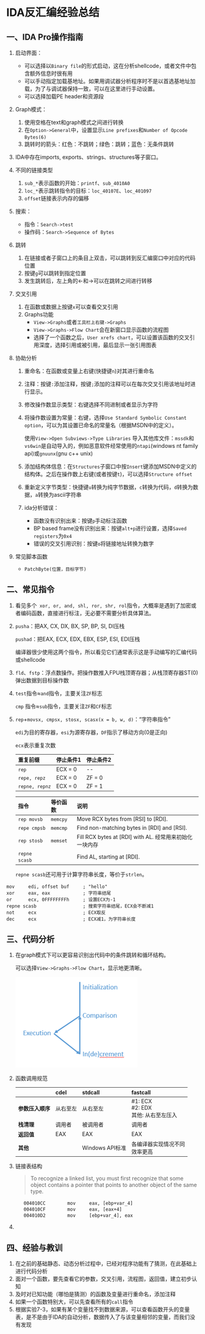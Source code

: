 # IDA反汇编经验总结

## 一、IDA Pro操作指南

1. 启动界面：

   - 可以选择以`Binary file`的形式启动，这在分析shellcode，或者文件中包含额外信息时很有用
   - 可以手动指定加载基地址。如果用调试器分析程序时不是以首选基地址加载，为了与调试器保持一致，可以在这里进行手动设置。
   - 可以选择加载PE header和资源段

2. Graph模式：

   1. 使用空格在text和graph模式之间进行转换
   2. 在`Option->General`中，设置显示`Line prefixes`和`Number of Opcode Bytes(6)`
   3. 跳转时的箭头：红色：不跳转；绿色：跳转；蓝色：无条件跳转

3. IDA中存在imports, exports、strings、structures等子窗口。

4. 不同的链接类型

   1. `sub_*`表示函数的开始：`printf`、`sub_4010A0`
   2. `loc_*`表示跳转指令的目标：`loc_40107E`、`loc_401097`
   3. `offset`链接表示内存的偏移

5. 搜索：

   - 指令：`Search->test`
   - 操作码：`Search->Sequence of Bytes`

6. 跳转

   1. 在链接或者子窗口上的条目上双击，可以跳转到反汇编窗口中对应的代码位置
   2. 按键`g`可以跳转到指定位置
   3. 发生跳转后，左上角的←和→可以在跳转之间进行转移

7. 交叉引用

   1. 在函数或数据上按键`x`可以查看交叉引用
   2. Graphs功能
      - `View->Graphs`或者`工具栏上右键->Graphs`
      - `View->Graphs->Flow Chart`会在新窗口显示函数的流程图
      - 选择了一个函数之后，`User xrefs chart`，可以设置该函数的交叉引用深度，选择引用或被引用，最后显示一张引用图表

8. 协助分析

   1. 重命名：在函数或变量上右键(快捷键`n`)对其进行重命名

   2. 注释：按键`:`添加注释，按键`;`添加的注释可以在每次交叉引用该地址时进行显示。

   3. 修改操作数显示类型：右键选择不同进制或者显示为字符

   4. 将操作数设置为常量：右键，选择`Use Standard Symbolic Constant option`，可以为其设置已命名的常量名（根据MSDN中的定义）。

      使用`View->Open Subviews->Type Libraries` 导入其他库文件：`mssdk`和`vs6win`是自动导入的，例如恶意软件经常使用的`ntapi`(windows nt family api)或`gnuunx`(gnu c++ unix)

   5. 添加结构体信息：在`Structures`子窗口中按`Insert`键添加MSDN中定义的结构体。之后在操作数上右键(或者按键`t`)，可以选择`Structure offset`

   6. 重新定义字节类型：快捷键`u`转换为纯字节数据，`c`转换为代码，`d`转换为数据，`a`转换为ascii字符串

   7. ida分析错误：

      - 函数没有识别出来：按键`p`手动标注函数
      - BP based frame没有识别出来：按键`alt+p`进行设置，选择`Saved registers`为`0x4`
      - 错误的交叉引用识别：按键`o`将链接地址转换为数字

9. 常见脚本函数

   - `PatchByte(位置，目标字节)`

## 二、常见指令

1. 看见多个` xor, or, and, shl, ror, shr, rol`指令，大概率是遇到了加密或者编码函数，直接进行标注，无必要不需要分析具体算法。

2. `pusha`：把AX, CX, DX, BX, SP, BP, SI, DI压栈

   `pushad`：把EAX, ECX, EDX, EBX, ESP, ESI, EDI压栈

   编译器很少使用这两个指令，所以看见它们通常表示这是手动编写的汇编代码或shellcode

3. `fld`、`fstp`：浮点数操作。把操作数推入FPU栈顶寄存器；从栈顶寄存器ST(0)弹出数据到目标操作数

4. `test`指令≈`and`指令，主要关注`ZF`标志

   `cmp`  指令≈`sub`指令，主要关注`ZF`和`CF`标志

5. `rep`+`movsx, cmpsx, stosx, scasx(x = b, w, d)`：“字符串指令”

   `edi`为目的寄存器，`esi`为源寄存器，`DF`指示了移动方向(0是正向)

   `ecx`表示重复次数

   | 重复前缀       | 停止条件1 | 停止条件2 |
   | -------------- | --------- | --------- |
   | `rep`          | ECX = 0   | --        |
   | `repe, repz`   | ECX = 0   | ZF = 0    |
   | `repne, repnz` | ECX = 0   | ZF = 1    |

   | 指令          | 等价函数 | 说明                                                    |
   | ------------- | -------- | ------------------------------------------------------- |
   | `rep movsb`   | `memcpy` | Move RCX bytes from [RSI] to [RDI].                     |
   | `repe cmpsb`  | `memcmp` | Find non-matching bytes in [RDI] and [RSI].             |
   | `rep stosb`   | `memset` | Fill RCX bytes at [RDI] with AL. 经常用来初始化一块内存 |
   | `repne scasb` |          | Find AL, starting at [RDI].                             |

   `repne scasb`还可用于计算字符串长度，等价于`strlen`。

```assembly
mov		edi, offset buf		; "hello"
xor 	eax, eax			; 字符串结尾
or		ecx, 0FFFFFFFFh		; 设置ECX为-1
repne scasb					; 搜索字符串结尾，ECX会不断减1
not 	ecx					; ECX取反
dec 	ecx					; ECX减1，为字符串长度
```


## 三、代码分析

1. 在graph模式下可以更容易识别出代码中的条件跳转和循环结构。

   可以选择`View->Graphs->Flow Chart`，显示地更清晰。

   ![for-loop](./imgs/for-loop.png)

2. 函数调用规范

   |                  | cdel     | stdcall         | fastcall                                     |
   | ---------------- | -------- | --------------- | -------------------------------------------- |
   | **参数压入顺序** | 从右至左 | 从右至左        | #1: ECX<br />#2: EDX<br />其他: 从右至左压入 |
   | **栈清理**       | 调用者   | 被调用者        | 调用者                                       |
   | **返回值**       | EAX      | EAX             | EAX                                          |
   | **其他**         |          | Windows API标准 | 各编译器实现情况不同<br />效率更高           |

3. 链接表结构

      > To recognize a linked list, you must first recognize that some object contains a pointer that points to another object of the same type. 

   ```assembly
      004010CC        mov     eax, [ebp+var_4]
      004010CF        mov     eax, [eax+4]
      004010D2        mov     [ebp+var_4], eax
   ```

4. 

## 四、经验与教训

1. 在之前的基础静态、动态分析过程中，已经对程序功能有了猜测，在此基础上进行代码分析
2. 面对一个函数，要先查看它的参数，交叉引用，流程图，返回值，建立初步认知
3. 及时对已知功能（哪怕是猜测）的函数及变量进行重命名，添加注释
4. 如果一个函数特别大，可以先查看所有的`call`指令
5. 根据实验7-3，如果有某个变量找不到数据来源，可以查看函数开头的变量表，是不是由于IDA的自动分析，数据传入了与该变量相邻的变量，而我们没有发现